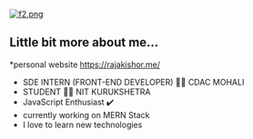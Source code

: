 [![f2.png](https://i.postimg.cc/hvcFG2MF/f2.png)](https://postimg.cc/dkHNHmzn)

## Little bit more about me...

 *personal website https://rajakishor.me/
 *  SDE INTERN (FRONT-END DEVELOPER) :man_technologist:   CDAC MOHALI
 * STUDENT :man_student:  NIT KURUKSHETRA
 * JavaScript Enthusiast :heavy_check_mark:
* currently working on MERN Stack
* I love to learn new technologies
